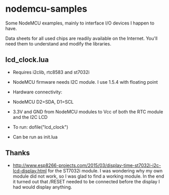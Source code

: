 # nodemcu-samples

Some NodeMCU examples, mainly to interface I/O devices I happen to have.

Data sheets for all used chips are readily available on the Internet. You'll need them to understand and modify the libraries.

## lcd_clock.lua

* Requires i2clib, rtc8583 and st7032i
* NodeMCU firmware needs I2C module. I use 1.5.4 with floating point

* Hardware connectivity:
 * NodeMCU D2=SDA, D1=SCL
 * 3.3V and GND from NodeMCU modules to Vcc of both the RTC module and the I2C LCD
* To run: dofile("lcd_clock")
* Can be run as init.lua

## Thanks

* http://www.esp8266-projects.com/2015/03/display-time-st7032i-i2c-lcd-display.html for the ST7032i module. I was wondering why my own module did not work, so I was glad to find a working module. In the end it turned out that /RESET needed to be connected before the display I had would display anything.


